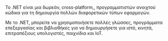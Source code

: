 Το .NET είναι μια δωρεάν, cross-platform,,  προγραμματιστών ανοιχτού κώδικα για τη δημιουργία πολλών διαφορετικών τύπων εφαρμογών.

Με το .NET, μπορείτε να χρησιμοποιήσετε πολλές γλώσσες, προγράμματα επεξεργασίας και βιβλιοθήκες για να δημιουργήσετε για ιστό, κινητά, επιτραπέζιους υπολογιστές, παιχνίδια και IoT.
